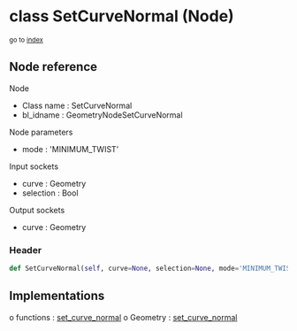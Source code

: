# class SetCurveNormal (Node)

<sub>go to [index](/docs/index.md)</sub>

## Node reference

Node
 - Class name : SetCurveNormal
 - bl_idname : GeometryNodeSetCurveNormal

Node parameters
 - mode : 'MINIMUM_TWIST'

Input sockets
 - curve : Geometry
 - selection : Bool

Output sockets
 - curve : Geometry

### Header

``` python
def SetCurveNormal(self, curve=None, selection=None, mode='MINIMUM_TWIST', node_label=None, node_color=None):
```

## Implementations

o functions : [set_curve_normal](/docs/classes/set_curve_normal.md)
o Geometry : [set_curve_normal](/docs/classes/set_curve_normal.md) 

